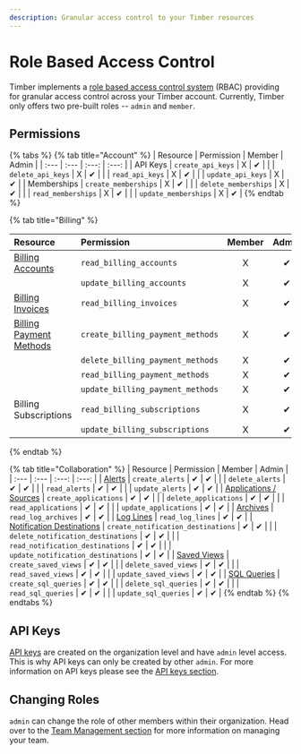 ```yaml
---
description: Granular access control to your Timber resources
---
```


# Role Based Access Control

Timber implements a [role based access control system](https://en.wikipedia.org/wiki/Role-based_access_control) \(RBAC\) providing for granular access control across your Timber account. Currently, Timber only offers two pre-built roles -- `admin` and `member`.

## Permissions

{% tabs %}
{% tab title="Account" %}
| Resource | Permission | Member | Admin |
| :--- | :--- | :---: | :---: |
| API Keys | `create_api_keys` | X | ✔ |
|  | `delete_api_keys` | X | ✔ |
|  | `read_api_keys` | X | ✔ |
|  | `update_api_keys` | X | ✔ |
| Memberships | `create_memberships` | X | ✔ |
|  | `delete_memberships` | X | ✔ |
|  | `read_memberships` | X | ✔ |
|  | `update_memberships` | X | ✔ |
{% endtab %}

{% tab title="Billing" %}


| Resource | Permission | Member | Admin |
| :--- | :--- | :---: | :---: |
| [Billing Accounts](billing.md) | `read_billing_accounts` | X | ✔ |
|  | `update_billing_accounts` | X | ✔ |
| [Billing Invoices](billing.md#invoices) | `read_billing_invoices` | X | ✔ |
| [Billing Payment Methods](billing.md#payments) | `create_billing_payment_methods` | X | ✔ |
|  | `delete_billing_payment_methods` | X | ✔ |
|  | `read_billing_payment_methods` | X | ✔ |
|  | `update_billing_payment_methods` | X | ✔ |
| Billing Subscriptions | `read_billing_subscriptions` | X | ✔ |
|  | `update_billing_subscriptions` | X | ✔ |
{% endtab %}

{% tab title="Collaboration" %}
| Resource | Permission | Member | Admin |
| :--- | :--- | :---: | :---: |
| [Alerts](../alerting.md) | `create_alerts` | ✔ | ✔ |
|  | `delete_alerts` | ✔ | ✔ |
|  | `read_alerts` | ✔ | ✔ |
|  | `update_alerts` | ✔ | ✔ |
| [Applications / Sources](../source-management.md) | `create_applications` | ✔ | ✔ |
|  | `delete_applications` | ✔ | ✔ |
|  | `read_applications` | ✔ | ✔ |
|  | `update_applications` | ✔ | ✔ |
| [Archives](../archiving.md) | `read_log_archives` | ✔ | ✔ |
| [Log Lines](../live-tailing.md) | `read_log_lines` | ✔ | ✔ |
| [Notification Destinations](../alerting.md#notification-destinations) | `create_notification_destinations` | ✔ | ✔ |
|  | `delete_notification_destinations` | ✔ | ✔ |
|  | `read_notification_destinations` | ✔ | ✔ |
|  | `update_notification_destinations` | ✔ | ✔ |
| [Saved Views](../saved-views.md) | `create_saved_views` | ✔ | ✔ |
|  | `delete_saved_views` | ✔ | ✔ |
|  | `read_saved_views` | ✔ | ✔ |
|  | `update_saved_views` | ✔ | ✔ |
| [SQL Queries](../sql-querying.md) | `create_sql_queries` | ✔ | ✔ |
|  | `delete_sql_queries` | ✔ | ✔ |
|  | `read_sql_queries` | ✔ | ✔ |
|  | `update_sql_queries` | ✔ | ✔ |
{% endtab %}
{% endtabs %}

## API Keys

[API keys](api-keys.md) are created on the organization level and have `admin` level access. This is why API keys can only be created by other `admin`. For more information on API keys please see the [API keys section](api-keys.md).

## Changing Roles

`admin` can change the role of other members within their organization. Head over to the [Team Management section](team-management.md) for more information on managing your team.

